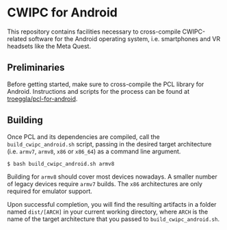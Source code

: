 # CWIPC for Android

This repository contains facilities necessary to cross-compile CWIPC-related
software for the Android operating system, i.e. smartphones and VR headsets
like the Meta Quest.

## Preliminaries

Before getting started, make sure to cross-compile the PCL library for Android.
Instructions and scripts for the process can be found at
[troeggla/pcl-for-android](https://github.com/troeggla/pcl-for-android).

## Building

Once PCL and its dependencies are compiled, call the `build_cwipc_android.sh`
script, passing in the desired target architecture (i.e. `armv7`, `armv8`,
`x86` or `x86_64`) as a command line argument.

    $ bash build_cwipc_android.sh armv8

Building for `armv8` should cover most devices nowadays. A smaller number of
legacy devices require `armv7` builds. The `x86` architectures are only
required for emulator support.

Upon successful completion, you will find the resulting artifacts in a folder
named `dist/[ARCH]` in your current working directory, where `ARCH` is the name
of the target architecture that you passed to `build_cwipc_android.sh`.

